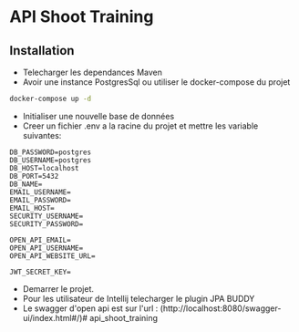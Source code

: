 # API Shoot Training

## Installation

* Telecharger les dependances Maven
* Avoir une instance PostgresSql ou utiliser le docker-compose du projet
```bash
docker-compose up -d
```
* Initialiser une nouvelle base de données
* Creer un fichier .env a la racine du projet et mettre les variable suivantes:
```
DB_PASSWORD=postgres
DB_USERNAME=postgres
DB_HOST=localhost
DB_PORT=5432
DB_NAME=
EMAIL_USERNAME=
EMAIL_PASSWORD=
EMAIL_HOST=
SECURITY_USERNAME=
SECURITY_PASSWORD=

OPEN_API_EMAIL=
OPEN_API_USERNAME=
OPEN_API_WEBSITE_URL=

JWT_SECRET_KEY=
```
* Demarrer le projet.
* Pour les utilisateur de Intellij telecharger le plugin JPA BUDDY
* Le swagger d'open api est sur l'url : (http://localhost:8080/swagger-ui/index.html#/)# api_shoot_training
